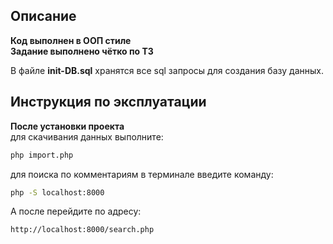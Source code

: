 ## Описание

**Код выполнен в ООП стиле**<br>
**Задание выполнено чётко по ТЗ**<br>

В файле **init-DB.sql** хранятся все sql запросы для создания базу данных.<br>

## Инструкция по эксплуатации

**После установки проекта**<br>
для скачивания данных выполните:<br>
```bash
php import.php
```

для поиска по комментариям в терминале введите команду:
```bash
php -S localhost:8000
```
А после перейдите по адресу:
```bash
http://localhost:8000/search.php
```
